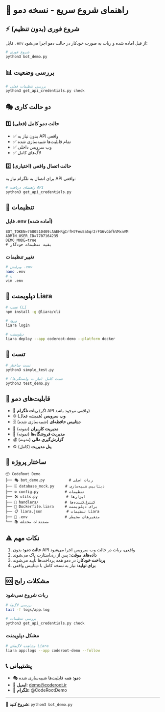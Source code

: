 # 🚀 راهنمای شروع سریع - نسخه دمو

## ⚡ شروع فوری (بدون تنظیم)

فایل `.env` از قبل آماده شده و ربات به صورت خودکار در حالت دمو اجرا می‌شود:

```bash
# شروع فوری
python3 bot_demo.py
```

## 📊 بررسی وضعیت

```bash
# بررسی تنظیمات فعلی
python3 get_api_credentials.py check
```

## 🎭 دو حالت کاری

### 1️⃣ حالت دمو کامل (فعلی)
- ✅ بدون نیاز به API واقعی
- ✅ تمام قابلیت‌ها شبیه‌سازی شده
- ✅ وب سرویس داخلی
- ✅ لاگ‌های کامل

### 2️⃣ حالت اتصال واقعی (اختیاری)
برای اتصال به تلگرام نیاز به API واقعی:

```bash
# راهنمای دریافت API
python3 get_api_credentials.py
```

## 🔧 تنظیمات

### فایل .env (آماده شده)
```env
BOT_TOKEN=7680510409:AAEHRgIrfH7FeuEa5qr2rFG6vGbfkVMxnVM
ADMIN_USER_ID=7707164235
DEMO_MODE=true
# بقیه تنظیمات خودکار
```

### تغییر تنظیمات
```bash
# ویرایش .env
nano .env
# یا
vim .env
```

## 🐳 دپلویمنت Liara

```bash
# نصب CLI
npm install -g @liara/cli

# ورود
liara login

# دپلویمنت
liara deploy --app coderoot-demo --platform docker
```

## 📱 تست

```bash
# تست ساختار
python3 simple_test.py

# تست کامل (نیاز به وابستگی‌ها)
python3 test_demo.py
```

## 🎯 قابلیت‌های دمو

- 🤖 **ربات تلگرام** (اگر API واقعی موجود باشد)
- 🌐 **وب سرویس** (همیشه فعال)
- 🗄️ **دیتابیس حافظه‌ای** (شبیه‌سازی شده)
- 👥 **مدیریت کاربران** (نمونه)
- 🏪 **مدیریت فروشگاه‌ها** (نمونه)
- 💰 **گزارش‌گیری مالی** (نمونه)
- ⚙️ **پنل مدیریت** (کامل)

## 📁 ساختار پروژه

```
📦 CodeRoot Demo
├── 🎭 bot_demo.py           # ربات اصلی
├── 🗄️ database_mock.py     # دیتابیس شبیه‌سازی
├── ⚙️ config.py            # تنظیمات
├── 🛠️ utils.py             # ابزارها
├── 📂 handlers/            # کنترل‌کننده‌ها
├── 🐳 Dockerfile.liara     # برای دپلویمنت
├── 📋 liara.json           # تنظیمات Liara
├── 📝 .env                 # متغیرهای محیطی
└── 📚 مستندات مختلف
```

## ⚠️ نکات مهم

1. **حالت دمو:** بدون API واقعی، ربات در حالت وب سرویس اجرا می‌شود
2. **داده‌های موقت:** پس از ری‌استارت پاک می‌شوند
3. **پرداخت خودکار:** در دمو همه پرداخت‌ها تأیید می‌شوند
4. **برای تولید:** نیاز به نسخه کامل با دیتابیس واقعی

## 🆘 مشکلات رایج

### ربات شروع نمی‌شود
```bash
# بررسی لاگ‌ها
tail -f logs/app.log

# بررسی تنظیمات
python3 get_api_credentials.py check
```

### مشکل دپلویمنت
```bash
# مشاهده لاگ‌های Liara
liara app:logs --app coderoot-demo --follow
```

## 📞 پشتیبانی

- 🎭 **دمو:** همه قابلیت‌ها شبیه‌سازی شده
- 📧 **ایمیل:** demo@coderoot.ir  
- 💬 **تلگرام:** @CodeRootDemo

---

🎉 **شروع کنید:** `python3 bot_demo.py`